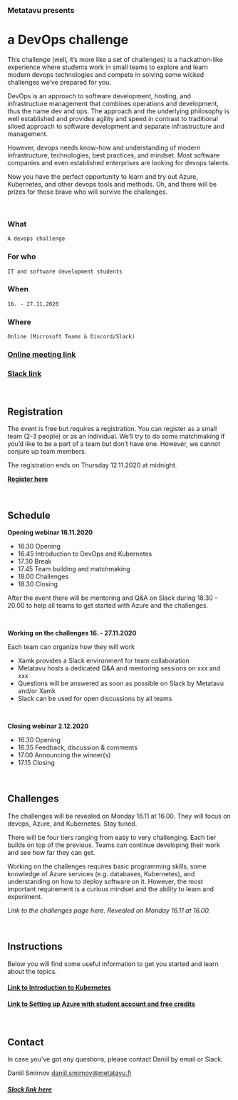 <header style="margin-top: -80px; padding-bottom: 50px;">
   <a href="https://metatavu.fi">
   <img src="/xamk-challenges/media/metatavu-logo.png" style="max-width: 100px;"
      alt="Jekyll logo" />
   </a>
</header>

### **Metatavu presents**
# **a DevOps challenge**

This challenge (well, it’s more like a set of challenges) is a hackathon-like experience where students work in small teams to explore and learn modern devops technologies and compete in solving some wicked challenges we’ve prepared for you.

DevOps is an approach to software development, hosting, and infrastructure management that combines operations and development, thus the name dev and ops. The approach and the underlying philosophy is well established and provides agility and speed in contrast to traditional siloed approach to software development and separate infrastructure and management. 

However, devops needs know-how and understanding of modern infrastructure, technologies, best practices, and mindset. Most software companies and even established enterprises are looking for devops talents. 

Now you have the perfect opportunity to learn and try out Azure, Kubernetes, and other devops tools and methods. Oh, and there will be prizes for those brave who will survive the challenges.

<!-- You will find challenges and any supporting information on this Github Pages website or under the [XAMK challenges GitHub repository](https://github.com/Metatavu/xamk-challenges). -->
<p>&nbsp;</p>

### **What**
```
A devops challenge
```


### **For who**
```
IT and software development students
```


### **When**
```
16. - 27.11.2020 
```


### **Where**
```
Online (Microsoft Teams & Discord/Slack)
```


### [Online meeting link]()
### [Slack link]()
<p>&nbsp;</p>

## **Registration**

The event is free but requires a registration. You can register as a small team (2-3 people) or as an individual. We’ll try to do some matchmaking if you’d like to be a part of a team but don’t have one. However, we cannot conjure up team members.

The registration ends on Thursday 12.11.2020 at midnight.

[**Register here**](https://forms.gle/z4SDwZiFKHswmQ19A)
<p>&nbsp;</p>

## **Schedule**


**Opening webinar 16.11.2020**

- 16.30		Opening
- 16.45		Introduction to DevOps and Kubernetes
- 17.30		Break
- 17.45		Team building and matchmaking
- 18.00		Challenges
- 18.30		Closing

After the event there will be mentoring and Q&A on Slack during 18.30 - 20.00 to help all teams to get started with Azure and the challenges.
<p>&nbsp;</p>

**Working on the challenges 16. - 27.11.2020**

Each team can organize how they will work
- Xamk provides a Slack environment for team collaboration
- Metatavu hosts a dedicated Q&A and mentoring sessions on xxx and xxx
- Questions will be answered as soon as possible on Slack by Metatavu and/or Xamk
- Slack can be used for open discussions by all teams
<p>&nbsp;</p>

**Closing webinar 2.12.2020**

- 16.30		Opening
- 16.35		Feedback, discussion & comments
- 17.00		Announcing the winner(s)
- 17.15		Closing
<p>&nbsp;</p>

## **Challenges**

The challenges will be revealed on Monday 16.11 at 16.00. They will focus on devops, Azure, and Kubernetes. Stay tuned.

There will be four tiers ranging from easy to very challenging. Each tier builds on top of the previous. Teams can continue developing their work and see how far they can get.

Working on the challenges requires basic programming skills, some knowledge of Azure services (e.g. databases, Kubernetes), and understanding on how to deploy software on it. However, the most important requirement is a curious mindset and the ability to learn and experiment.

<span>*Link to the challenges page here. Revealed on Monday 16.11 at 16.00.*</span>
<p>&nbsp;</p>

## **Instructions**

Below you will find some useful information to get you started and learn about the topics. 


#### [Link to Introduction to Kubernetes](posts/2020-10-09-about-kubernetes.markdown)

#### [Link to Setting up Azure with student account and free credits](posts/2020-10-08-azure-kubernetes.markdown)
<p>&nbsp;</p>

## **Contact**

In case you’ve got any questions, please contact Daniil by email or Slack.

Daniil Smirnov 
daniil.smirnov@metatavu.fi

##### [Slack link here]()